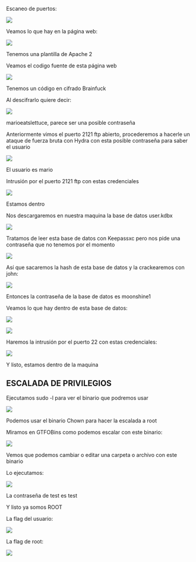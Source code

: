 Escaneo de puertos:

![](../../../Images/Pasted%20image%2020240729183625.png)

Veamos lo que hay en la página web:

![](../../../Images/Pasted%20image%2020240729184007.png)

Tenemos una plantilla de Apache 2

Veamos el codigo fuente de esta página web 

![](../../../Images/Pasted%20image%2020240729184108.png)

Tenemos un código en cifrado Brainfuck

Al descifrarlo quiere decir:

![](../../../Images/Pasted%20image%2020240729184207.png)

marioeatslettuce, parece ser una posible contraseña

Anteriormente vimos el puerto 2121 ftp abierto, procederemos a hacerle un ataque de fuerza bruta con Hydra con esta posible contraseña para saber el usuario

![](../../../Images/Pasted%20image%2020240729184457.png)

El usuario es mario

Intrusión por el puerto 2121 ftp con estas credenciales

![](../../../Images/Pasted%20image%2020240729184548.png)

Estamos dentro

Nos descargaremos en nuestra maquina la base de datos user.kdbx

![](../../../Images/Pasted%20image%2020240729184643.png)

Tratamos de leer esta base de datos con Keepassxc pero nos pide una contraseña que no tenemos por el momento

![](../../../Images/Pasted%20image%2020240729184741.png)

Así que sacaremos la hash de esta base de datos y la crackearemos con john:

![](../../../Images/Pasted%20image%2020240729185556.png)

Entonces la contraseña de la base de datos es moonshine1

Veamos lo que hay dentro de esta base de datos:

![](../../../Images/Pasted%20image%2020240729185644.png)

![](../../../Images/Pasted%20image%2020240729185656.png)

Haremos la intrusión por el puerto 22 con estas credenciales:

![](../../../Images/Pasted%20image%2020240729185759.png)

Y listo, estamos dentro de la maquina

## ESCALADA DE PRIVILEGIOS 

Ejecutamos sudo -l para ver el binario que podremos usar 

![](../../../Images/Pasted%20image%2020240729185915.png)

Podemos usar el binario Chown para hacer la escalada a root

Miramos en GTFOBins como podemos escalar con este binario:

![](../../../Images/Pasted%20image%2020240729190135.png)

Vemos que podemos cambiar o editar una carpeta o archivo con este binario

Lo ejecutamos:

![](../../../Images/Pasted%20image%2020240729190532.png)

La contraseña de test es test

Y listo ya somos ROOT

La flag del usuario:

![](../../../Images/Pasted%20image%2020240729190616.png)

La flag de root:

![](../../../Images/Pasted%20image%2020240729190628.png)

